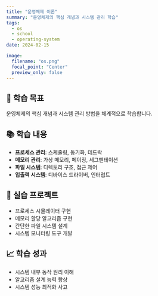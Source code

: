 ```yaml
---
title: "운영체제 이론"
summary: "운영체제의 핵심 개념과 시스템 관리 학습"
tags:
  - os
  - school
  - operating-system
date: 2024-02-15

image:
  filename: "os.png"
  focal_point: "Center"
  preview_only: false
---
```


## 🎯 학습 목표

운영체제의 핵심 개념과 시스템 관리 방법을 체계적으로 학습합니다.

## 📚 학습 내용
- **프로세스 관리**: 스케줄링, 동기화, 데드락
- **메모리 관리**: 가상 메모리, 페이징, 세그멘테이션
- **파일 시스템**: 디렉토리 구조, 접근 제어
- **입출력 시스템**: 디바이스 드라이버, 인터럽트

## 🔧 실습 프로젝트
- 프로세스 시뮬레이터 구현
- 메모리 할당 알고리즘 구현
- 간단한 파일 시스템 설계
- 시스템 모니터링 도구 개발

## 📈 학습 성과
- 시스템 내부 동작 원리 이해
- 알고리즘 설계 능력 향상
- 시스템 성능 최적화 사고
